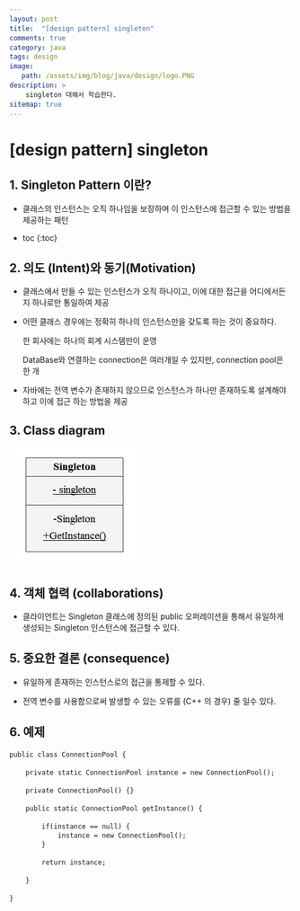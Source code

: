 ```yaml
---
layout: post
title:  "[design pattern] singleton"
comments: true
category: java
tags: design
image: 
   path: /assets/img/blog/java/design/logo.PNG 
description: >
    singleton 대해서 학습한다. 
sitemap: true
---
```


# [design pattern] singleton


## 1. Singleton Pattern 이란?

- 클래스의 인스턴스는 오직 하나임을 보장하며 이 인스턴스에 접근할 수 있는 방법을 제공하는 패턴

<!--more-->

* toc
{:toc}
## 2. 의도 (Intent)와 동기(Motivation)

-  클래스에서 만들 수 있는 인스턴스가 오직 하나이고, 이에 대한 접근을 어디에서든지 하나로만 통일하여 제공

- 어떤 클래스 경우에는 정확히 하나의 인스턴스만을 갖도록 하는 것이 중요하다.

  한 회사에는 하나의 회계 시스템만이 운영

  DataBase와 연결하는 connection은 여러개일 수 있지만, connection pool은 한 개

- 자바에는 전역 변수가 존재하지 않으므로 인스턴스가 하나만 존재하도록 설계해야 하고 이에 접근 하는 방법을 제공

## 3. Class diagram

![singleton](/assets/img/blog/java/design/2-1.PNG)

## 4. 객체 협력 (collaborations)

- 클라이언트는 Singleton 클래스에 정의된 public 오퍼레이션을 통해서 유일하게 생성되는 Singleton 인스턴스에 접근할 수 있다.

## 5. 중요한 결론 (consequence)

- 유일하게 존재하는 인스턴스로의 접근을 통제할 수 있다.

- 전역 변수를 사용함으로써 발생할 수 있는 오류를 (C++ 의 경우) 줄 일수 있다.

## 6. 예제

```
public class ConnectionPool {
	
	private static ConnectionPool instance = new ConnectionPool();
	
	private ConnectionPool() {}
	
	public static ConnectionPool getInstance() {
		
		if(instance == null) {
			instance = new ConnectionPool();
		}

		return instance; 
			
	}

}

```
